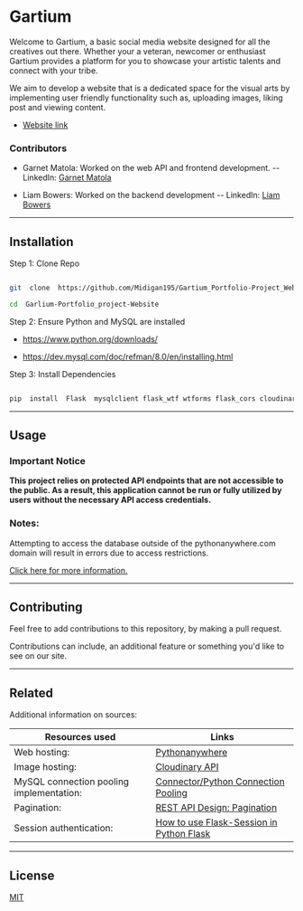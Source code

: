 
# Gartium

  

Welcome to Gartium, a basic social media website designed for all the creatives out there. Whether your a veteran, newcomer or enthusiast Gartium provides a platform for you to showcase your artistic talents and connect with your tribe.

We aim to develop a website that is a dedicated space for the visual arts by implementing user friendly functionality such as, uploading images, liking post and viewing content.

  
  

- [Website link](https://gartium.pythonanywhere.com/)

### Contributors
- Garnet Matola: Worked on the web API and frontend development.
-- LinkedIn: [Garnet Matola](https://www.linkedin.com/in/garnetmatola/)

- Liam Bowers: Worked on the backend development
-- LinkedIn: [Liam Bowers](https://www.linkedin.com/in/liam-bowers718/)

  

---

  

## Installation

  

Step 1: Clone Repo

  

```bash

git  clone  https://github.com/Midigan195/Gartium_Portfolio-Project_Website.git

cd  Garlium-Portfolio_project-Website

```

Step 2: Ensure Python and MySQL are installed

  

- https://www.python.org/downloads/

- https://dev.mysql.com/doc/refman/8.0/en/installing.html

  

Step 3: Install Dependencies

  

```bash

pip  install  Flask  mysqlclient flask_wtf wtforms flask_cors cloudinary bcrypt imghdr uuid mysql-connector-python

```

  

---

  

## Usage


### Important Notice 
**This project relies on protected API endpoints that are not accessible to the public. As a result, this application cannot be run or fully utilized by users without the necessary API access credentials.**

### Notes:

Attempting to access the database outside of the pythonanywhere.com domain will result in errors due to access restrictions.

  

[Click here for more information.](https://help.pythonanywhere.com/pages/AccessingMySQLFromOutsidePythonAnywhere/)

  

---

  

## Contributing

  

Feel free to add contributions to this repository, by making a pull request.

  

Contributions can include, an additional feature or something you'd like to see on our site.

  

---

  

## Related

  

Additional information on sources:

  

| Resources used  | Links |
| ------------- | ------------- |
| Web hosting:  | [Pythonanywhere](https://www.pythonanywhere.com/about/company_details/)  |
| Image hosting:  | [Cloudinary API](https://cloudinary.com/documentation/image_upload_api_reference)  |
| MySQL connection pooling implementation:  |  [Connector/Python Connection Pooling](https://dev.mysql.com/doc/connector-python/en/connector-python-connection-pooling.html#:~:text=To%20release%20a%20pooled%20connection,available%20for%20subsequent%20connection%20requests.)  |
| Pagination:  | [REST API Design: Pagination](https://www.moesif.com/blog/technical/api-design/REST-API-Design-Filtering-Sorting-and-Pagination/#pagination)  |
| Session authentication:  | [How to use Flask-Session in Python Flask](https://www.geeksforgeeks.org/how-to-use-flask-session-in-python-flask/)  |
  

---

  

## License

  

[MIT](https://github.com/Midigan195/Musical_wonder_app/blob/master/license)